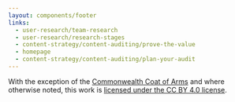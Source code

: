 ```yaml
---
layout: components/footer
links:
  - user-research/team-research
  - user-research/research-stages
  - content-strategy/content-auditing/prove-the-value
  - homepage
  - content-strategy/content-auditing/plan-your-audit
---
```


With the exception of the [Commonwealth Coat of Arms](https://www.dpmc.gov.au/government/commonwealth-coat-arms) and where otherwise noted, this work is
[licensed under the CC BY 4.0 license](https://creativecommons.org/licenses/by/4.0/).
